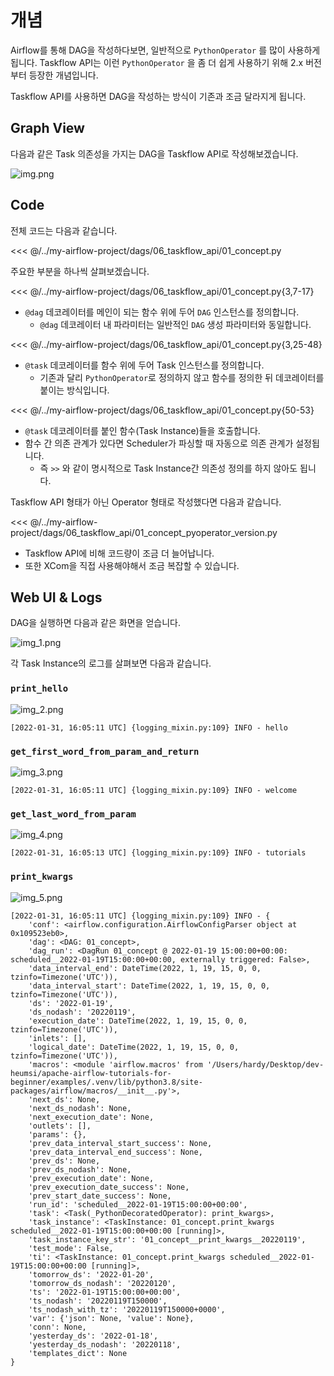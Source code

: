 # 개념

Airflow를 통해 DAG을 작성하다보면, 일반적으로 `PythonOperator` 를 많이 사용하게 됩니다.
Taskflow API는 이런 `PythonOperator` 을 좀 더 쉽게 사용하기 위해 2.x 버전부터 등장한 개념입니다.

Taskflow API를 사용하면 DAG을 작성하는 방식이 기존과 조금 달라지게 됩니다.

## Graph View

다음과 같은 Task 의존성을 가지는 DAG을 Taskflow API로 작성해보겠습니다.

![img.png](./img.png)

## Code

전체 코드는 다음과 같습니다.

<<< @/../my-airflow-project/dags/06_taskflow_api/01_concept.py

주요한 부분을 하나씩 살펴보겠습니다.

<<< @/../my-airflow-project/dags/06_taskflow_api/01_concept.py{3,7-17}

- `@dag` 데코레이터를 메인이 되는 함수 위에 두어 `DAG` 인스턴스를 정의합니다.
  - `@dag` 데코레이터 내 파라미터는 일반적인 `DAG` 생성 파라미터와 동일합니다.


<<< @/../my-airflow-project/dags/06_taskflow_api/01_concept.py{3,25-48}

- `@task` 데코레이터를 함수 위에 두어 Task 인스턴스를 정의합니다.
  - 기존과 달리 `PythonOperator`로 정의하지 않고 함수를 정의한 뒤 데코레이터를 붙이는 방식입니다.

<<< @/../my-airflow-project/dags/06_taskflow_api/01_concept.py{50-53}

- `@task` 데코레이터를 붙인 함수(Task Instance)들을 호출합니다.
- 함수 간 의존 관계가 있다면 Scheduler가 파싱할 때 자동으로 의존 관계가 설정됩니다.
  - 즉 `>>` 와 같이 명시적으로 Task Instance간 의존성 정의를 하지 않아도 됩니다.

Taskflow API 형태가 아닌 Operator 형태로 작성했다면 다음과 같습니다.

<<< @/../my-airflow-project/dags/06_taskflow_api/01_concept_pyoperator_version.py

- Taskflow API에 비해 코드량이 조금 더 늘어납니다.
- 또한 XCom을 직접 사용해야해서 조금 복잡할 수 있습니다.

## Web UI & Logs

DAG을 실행하면 다음과 같은 화면을 얻습니다.

![img_1.png](./img_1.png)

각 Task Instance의 로그를 살펴보면 다음과 같습니다.

### `print_hello`

![img_2.png](./img_2.png)

```
[2022-01-31, 16:05:11 UTC] {logging_mixin.py:109} INFO - hello
```

### `get_first_word_from_param_and_return`

![img_3.png](./img_3.png)

```
[2022-01-31, 16:05:11 UTC] {logging_mixin.py:109} INFO - welcome
```

### `get_last_word_from_param`

![img_4.png](./img_4.png)

```
[2022-01-31, 16:05:13 UTC] {logging_mixin.py:109} INFO - tutorials
```

### `print_kwargs`

![img_5.png](./img_5.png)

```
[2022-01-31, 16:05:11 UTC] {logging_mixin.py:109} INFO - {
    'conf': <airflow.configuration.AirflowConfigParser object at 0x109523eb0>,
    'dag': <DAG: 01_concept>,
    'dag_run': <DagRun 01_concept @ 2022-01-19 15:00:00+00:00: scheduled__2022-01-19T15:00:00+00:00, externally triggered: False>,
    'data_interval_end': DateTime(2022, 1, 19, 15, 0, 0, tzinfo=Timezone('UTC')),
    'data_interval_start': DateTime(2022, 1, 19, 15, 0, 0, tzinfo=Timezone('UTC')),
    'ds': '2022-01-19',
    'ds_nodash': '20220119',
    'execution_date': DateTime(2022, 1, 19, 15, 0, 0, tzinfo=Timezone('UTC')),
    'inlets': [],
    'logical_date': DateTime(2022, 1, 19, 15, 0, 0, tzinfo=Timezone('UTC')),
    'macros': <module 'airflow.macros' from '/Users/hardy/Desktop/dev-heumsi/apache-airflow-tutorials-for-beginner/examples/.venv/lib/python3.8/site-packages/airflow/macros/__init__.py'>,
    'next_ds': None,
    'next_ds_nodash': None,
    'next_execution_date': None,
    'outlets': [],
    'params': {},
    'prev_data_interval_start_success': None,
    'prev_data_interval_end_success': None,
    'prev_ds': None,
    'prev_ds_nodash': None,
    'prev_execution_date': None,
    'prev_execution_date_success': None,
    'prev_start_date_success': None,
    'run_id': 'scheduled__2022-01-19T15:00:00+00:00',
    'task': <Task(_PythonDecoratedOperator): print_kwargs>,
    'task_instance': <TaskInstance: 01_concept.print_kwargs scheduled__2022-01-19T15:00:00+00:00 [running]>,
    'task_instance_key_str': '01_concept__print_kwargs__20220119',
    'test_mode': False,
    'ti': <TaskInstance: 01_concept.print_kwargs scheduled__2022-01-19T15:00:00+00:00 [running]>,
    'tomorrow_ds': '2022-01-20',
    'tomorrow_ds_nodash': '20220120',
    'ts': '2022-01-19T15:00:00+00:00',
    'ts_nodash': '20220119T150000',
    'ts_nodash_with_tz': '20220119T150000+0000',
    'var': {'json': None, 'value': None},
    'conn': None,
    'yesterday_ds': '2022-01-18',
    'yesterday_ds_nodash': '20220118',
    'templates_dict': None
}
```
